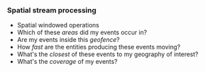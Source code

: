 ### Spatial stream processing 

* Spatial windowed operations
 * Which of these *areas* did my events occur in? 
 * Are my events inside this *geofence*?
 * How *fast* are the entities producing these events moving? 
 * What's the *closest* of these events to my geography of interest? 
 * What's the *coverage* of my events?
 



